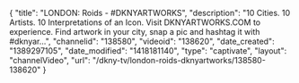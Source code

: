 {
    "title": "LONDON: Roids - #DKNYARTWORKS",
    "description": "10 Cities. 10 Artists. 10 Interpretations of an Icon. Visit DKNYARTWORKS.COM to experience. Find artwork in your city, snap a pic and hashtag it with #dknyar...",
    "channelid": "138580",
    "videoid": "138620",
    "date_created": "1389297105",
    "date_modified": "1418181140",
    "type": "captivate",
    "layout": "channelVideo",
    "url": "\/dkny-tv\/london-roids-dknyartworks\/138580-138620"
}